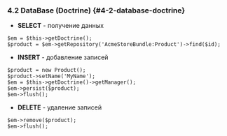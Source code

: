 ### 4.2 DataBase (Doctrine) {#4-2-database-doctrine}

*   **SELECT** - получение данных

```
$em = $this->getDoctrine();
$product = $em->getRepository('AcmeStoreBundle:Product')->find($id);
```

*   **INSERT** - добавление записей

```
$product = new Product();
$product->setName('MyName');
$em = $this->getDoctrine()->getManager();
$em->persist($product);
$em->flush();
```
*   **DELETE** - удаление записей

```
$em->remove($product);
$em->flush();
```